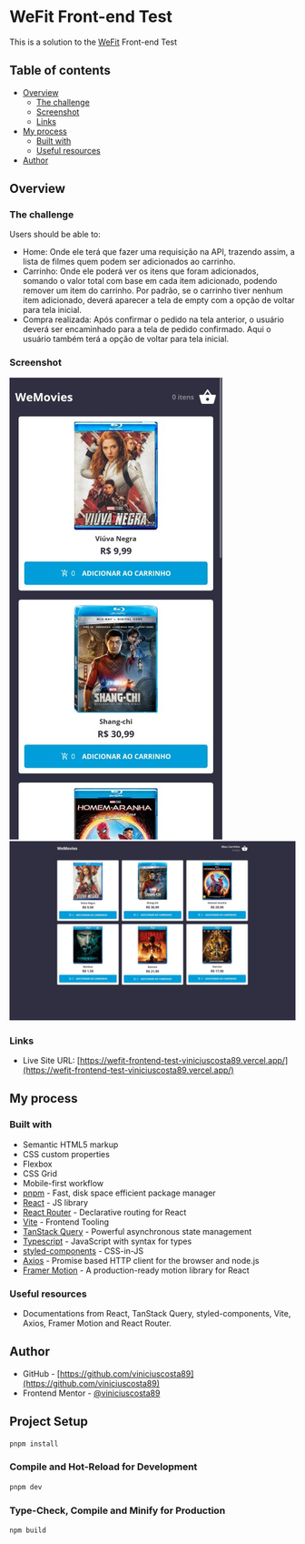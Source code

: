 # WeFit Front-end Test

This is a solution to the [WeFit](https://wefit.com.br) Front-end Test

## Table of contents

- [Overview](#overview)
  - [The challenge](#the-challenge)
  - [Screenshot](#screenshot)
  - [Links](#links)
- [My process](#my-process)
  - [Built with](#built-with)
  - [Useful resources](#useful-resources)
- [Author](#author)

## Overview

### The challenge

Users should be able to:

- Home: Onde ele terá que fazer uma requisição na API, trazendo assim, a lista de filmes quem podem ser adicionados ao carrinho.
- Carrinho: Onde ele poderá ver os itens que foram adicionados, somando o valor total com base em cada item adicionado, podendo remover um item do carrinho. Por padrão, se o carrinho tiver nenhum item adicionado, deverá aparecer a tela de empty com a opção de voltar para tela inicial.
- Compra realizada: Após confirmar o pedido na tela anterior, o usuário deverá ser encaminhado para a tela de pedido confirmado. Aqui o usuário também terá a opção de voltar para tela inicial.

### Screenshot

![Mobile](./screenshot-mobile.jpg)
![Desktop](./screenshot-desktop.jpg)

### Links

- Live Site URL: [https://wefit-frontend-test-viniciuscosta89.vercel.app/](https://wefit-frontend-test-viniciuscosta89.vercel.app/)

## My process

### Built with

- Semantic HTML5 markup
- CSS custom properties
- Flexbox
- CSS Grid
- Mobile-first workflow
- [pnpm](https://pnpm.io) - Fast, disk space efficient package manager
- [React](https://react.dev) - JS library
- [React Router](https://reactrouter.com/) - Declarative routing for React
- [Vite](https://vitejs.dev) - Frontend Tooling
- [TanStack Query](https://tanstack.com/query/latest/docs/react/overview) - Powerful asynchronous state management
- [Typescript](https://www.typescriptlang.org) - JavaScript with syntax for types
- [styled-components](https://styled-components.com) - CSS-in-JS
- [Axios](https://axios-http.com/) - Promise based HTTP client for the browser and node.js
- [Framer Motion](https://www.framer.com/motion/) - A production-ready motion library for React

### Useful resources

- Documentations from React, TanStack Query, styled-components, Vite, Axios, Framer Motion and React Router.

## Author

- GitHub - [https://github.com/viniciuscosta89](https://github.com/viniciuscosta89)
- Frontend Mentor - [@viniciuscosta89](https://www.frontendmentor.io/profile/viniciuscosta89)

## Project Setup

```sh
pnpm install
```

### Compile and Hot-Reload for Development

```sh
pnpm dev
```

### Type-Check, Compile and Minify for Production

```sh
npm build
```
